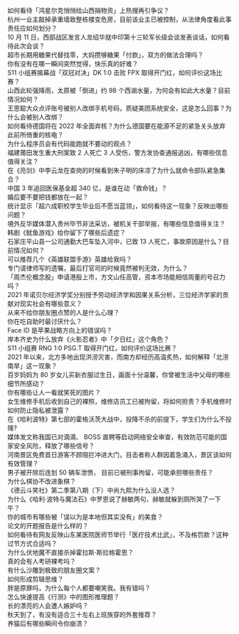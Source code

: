如何看待「鸿星尔克悄悄给山西捐物资」上热搜再引争议？  
杭州一业主敲掉承重墙致整栋楼变危房，目前该业主已被控制，从法律角度看此事责任应如何划分？  
10 月 11 日，西部战区发言人龙绍华就中印第十三轮军长级会谈发表谈话，如何看待此次会谈？  
超市长期用糖果代替找零，大妈攒够糖果「付款」，双方的做法合理吗？  
你有没有在哪一瞬间突然觉得，快乐真的好难？  
S11 小组赛揭幕战「双冠对决」DK 1:0 击败 FPX 取得开门红，如何评价这场比赛？  
山西此轮强降雨，太原被「倒进」约 98 个西湖水量，为何会有如此大水量？目前情况如何？  
王思聪大众点评账号被别人改绑手机号码，质疑美团系统安全，这是怎么回事？为什么会被别人改绑？  
如何看待德国将在 2022 年全面弃核？为什么德国要在能源不足的紧急关头放弃此前所倚重的核电？  
为什么程序员会有代码能跑就不要动的观点？  
福建莆田发生重大刑案致 2 人死亡 3 人受伤，警方发协查通报追凶，有哪些信息值得关注？  
在《亮剑》中李云龙在查岗的时候看到朱子明的床凉了为什么就命令部队紧急集合？  
中国 3 年追回医保基金超 340 亿，是谁在动「救命钱」？  
婚后要不要把钱都放在一起？  
统计显示「超六成职校学生毕业后不愿当蓝领」，如何看待这一现象？反映出哪些问题？  
境外反华媒体潜入贵州毕节非法采访，被机关干部举报，有哪些信息值得关注？  
韩剧《鱿鱼游戏》给你留下了哪些后遗症？  
石家庄平山县一公司通勤大巴车坠入河中，已致 13 人死亡，事故原因是什么？目前情况如何？  
可以推荐几个《英雄联盟手游》英雄给我吗？  
专门请律师写的遗嘱，最后打官司的时候竟然被判无效，为什么？  
「周杰伦概念股」申请港股上市，方文山任高管，资本市场能相信周董的号召力吗？  
2021 年诺贝尔经济学奖分别授予劳动经济学和因果关系分析，三位经济学家的贡献对现实社会有哪些意义？  
从来不给你朋友圈点赞的人是什么心理？  
你在吃自助时最讨厌什么？  
Face ID 是苹果战略方向上的错误吗？  
岸本齐史为什么放弃《火影忍者》中「夕日红」这个角色？  
S11 小组赛 RNG 1:0 PSG.T 取得开门红，如何评价这场比赛？  
2021 年以来，北方多地出现洪涝灾害，而南方却经历高温炙热，如何解释「北涝南旱」这一现象？  
百岁妈妈为 80 岁女儿买新衣服过生日，画面十分温馨，你曾被生活中父母的哪些细节所感动？  
你有哪些让人一看就笑死的图片？  
女生维修手机后收到自己的裸照，维修店员工已被拘留，将如何担责？手机维修时如何防止隐私被泄露？  
在《哈利波特》第七部的霍格沃茨大战中，投降不杀的前提下，学生们为什么不投降?  
媒体发文称我国已对滴滴、 BOSS 直聘等启动网络安全审查，有效防范可能的国家安全风险，释放了哪些信号？  
河南景区免费首日游客不顾阻拦冲进大门，目击者称人群因着急涌入，景区该如何有效管理？  
男子被开除后连划 50 辆车泄愤， 目前已被刑事拘留，可能承担哪些责任？  
为什么棋协不改进象棋？  
《德云斗笑社》第二季第八期（下）中尚九熙为什么没人选？  
为什么《哈利·波特与魔法石》中罗恩说了赫敏两句，赫敏就躲到厕所哭了一下午？  
你的城市有哪些被「误以为是本地但其实没有」的美食？  
论文的开题报告是什么样的？  
如何看待有网友反映山东某医院医师节举行「医疗技术比武」，不及格罚款？这种过节方式合适吗？  
为什么伏地魔不直接杀掉霍拉斯·斯拉格霍恩？  
真的会有人考研裸考吗？  
有什么沙雕到极致的朋友圈文案？  
如何形成剪辑思维？  
胖是原罪吗，为什么每个人都要嘲笑我。我有错吗？  
怎么快速提高《行测》中的图形推理题？  
长的漂亮的人会遭人嫉妒吗？  
秋天到了，有没有适合三十左右上班族穿的外套推荐？  
养猫后有哪些瞬间令你崩溃？  
